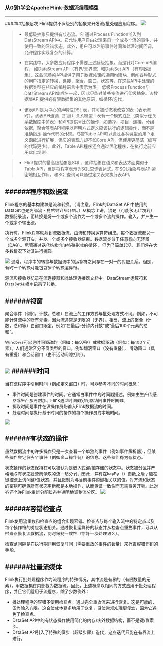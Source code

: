 ### 从0到1学会Apache Flink-数据流编程模型
---
######抽象层次
Flink提供不同级别的抽象来开发流/批处理应用程序。
![](https://i.imgur.com/27xeDZP.png)

>* 最低级抽象只提供有状态流。它 通过Process Function嵌入到DataStream API中。它允许用户自由处理来自一个或多个流的事件，并使用一致的容错状态。此外，用户可以注册事件时间和处理时间回调，允许程序实现复杂的计算。
>
>* 在实践中，大多数应用程序不需要上述低级抽象，而是针对Core API编程， 如DataStream API（有界/无界流）和DataSet API （有界数据集）。这些流畅的API提供了用于数据处理的通用构建块，例如各种形式的用户指定的转换，连接，聚合，窗口，状态等。在这些API中处理的数据类型在相应的编程语言中表示为类。
低级Process Function与DataStream API集成在一起，因此只能对某些操作进行低级抽象。该数据集API提供的有限数据集的其他原语，如循环/迭代。

>* 该表API是为中心的声明性DSL 表，其可被动态地改变的表（表示流时）。该表API遵循（扩展）关系模型：表有一个模式连接（类似于在关系数据库中的表）和API提供可比的操作，如选择，项目，连接，分组依据，聚合等表API程序以声明方式定义应该执行的逻辑操作，而不是准确指定 操作代码的外观。尽管Table API可以通过各种类型的用户定义函数进行扩展，但它的表现力却不如Core API，但使用更简洁（编写的代码更少）。此外，Table API程序还会通过优化程序，在执行之前应用优化规则。

>* Flink提供的最高级抽象是SQL。这种抽象在语义和表达方面类似于Table API，但是将程序表示为SQL查询表达式。在SQL抽象与表API紧密地相互作用，和SQL查询可以通过定义表来执行表API。

######程序和数据流
----
Flink程序的基本构建块是流和转换。（请注意，Flink的DataSet API中使用的DataSet也是内部流 - 稍后会详细介绍。）从概念上讲，流是（可能永无止境的）数据记录流，而转换是将一个或多个流作为一个或多个流的操作。输入，并产生一个或多个输出流。

执行时，Flink程序映射到流数据流，由流和转换运算符组成。每个数据流都以一个或多个源开头，并以一个或多个接收器结束。数据流类似于任意有向无环图 （DAG）。尽管通过迭代结构允许特殊形式的循环 ，但为了简单起见，我们将在大多数情况下对其进行掩饰。

![](https://i.imgur.com/c5uVVOW.png)
通常，程序中的转换与数据流中的运算符之间存在一对一的对应关系。但是，有时一个转换可能包含多个转换运算符。

源流和接收器记录在流连接器和批处理连接器文档中。DataStream运算符和DataSet转换中记录了转换。


######视窗
---
聚合事件（例如，计数，总和）在流上的工作方式与批处理方式不同。例如，不可能计算流中的所有元素，因为流通常是无限的（无界）。相反，流上的聚合（计数，总和等）由窗口限定，例如“在最后5分钟内计数”或“最后100个元素的总和”。

Windows可以是时间驱动的（例如：每30秒）或数据驱动（例如：每100个元素）。人们通常区分不同类型的窗口，例如翻滚窗口（没有重叠）， 滑动窗口（具有重叠）和会话窗口（由不活动间隙打断）。

![](https://i.imgur.com/IW6jpfA.png)
######时间
----
当在流程序中引用时间（例如定义窗口）时，可以参考不同的时间概念：

* 事件时间是创建事件的时间。它通常由事件中的时间戳描述，例如由生产传感器或生产服务附加。Flink通过时间戳分配器访问事件时间戳。
* 摄取时间是事件在源操作员处输入Flink数据流的时间。
* 处理时间是执行基于时间的操作的每个操作员的本地时间。

![](https://i.imgur.com/4iZHcXu.png)

######有状态的操作
---
虽然数据流中的许多操作只是一次查看一个单独的事件（例如事件解析器），但某些操作会记住多个事件（例如窗口操作符）的信息。这些操作称为有状态。

状态操作的状态保持在可以被认为是嵌入式键/值存储的状态中。状态被分区并严格地与有状态运营商读取的流一起分发。因此，只有在keyBy（）函数之后才能在键控流上访问键/值状态，并且限制为与当前事件的键相关联的值。对齐流和状态的密钥可确保所有状态更新都是本地操作，从而保证一致性而无需事务开销。此对齐还允许Flink重新分配状态并透明地调整流分区。
![](https://i.imgur.com/3MfA8vs.png)

######容错检查点
----
Flink使用流重放和检查点的组合实现容错。检查点与每个输入流中的特定点以及每个操作符的对应状态相关。通过恢复运算符的状态并从检查点重放事件，可以从检查点恢复流数据流，同时保持一致性（恰好一次处理语义）。

检查点间隔是在执行期间用恢复时间（需要重放的事件的数量）来折衷容错开销的手段。

######批量流媒体
---
Flink执行批处理程序作为流程序的特殊情况，其中流是有界的（有限数量的元素）。甲数据集在内部视为数据流。因此，上述概念以相同的方式应用于批处理程序，并且它们适用于流程序，除了少数例外：

* 批处理程序的容错不使用检查点。通过完全重放流来进行恢复。这是可能的，因为输入有限。这会使成本更多地用于恢复，但使常规处理更便宜，因为它避免了检查点。
* DataSet API中的有状态操作使用简化的内存/核外数据结构，而不是键/值索引。
* DataSet API引入了特殊的同步（超级步骤）迭代，这些迭代只能在有界流上进行。

